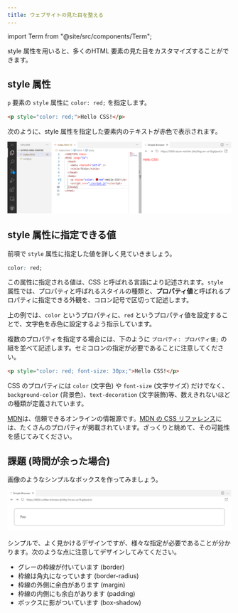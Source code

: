 ```yaml
---
title: ウェブサイトの見た目を整える
---
```


import Term from "@site/src/components/Term";

<p><Term strong type="styleAttribute">style 属性</Term>を用いると、多くの<Term type="element">HTML 要素</Term>の見た目をカスタマイズすることができます。</p>

## <Term type="styleAttribute">style 属性</Term>

`p` <Term type="element">要素</Term>の <Term type="styleAttribute"><code>style</code> 属性</Term>に `color: red;` を指定します。

```html title="index.html"
<p style="color: red;">Hello CSS!</p>
```

次のように、<Term type="styleAttribute">style 属性</Term>を指定した<Term type="element">要素</Term>内のテキストが赤色で表示されます。

![CSSを書き始める](./write-css.png)

## <Term type="styleAttribute">style 属性</Term>に指定できる値

前項で <Term type="styleAttribute">`style` 属性</Term>に指定した値を詳しく見ていきましょう。

```css
color: red;
```

この<Term type="attribute">属性</Term>に指定される値は、<Term strong type="css">CSS</Term> と呼ばれる言語により記述されます。<Term type="styleAttribute">`style` 属性</Term>では、<Term strong type="cssProperty">プロパティ</Term>と呼ばれるスタイルの種類と、**プロパティ値**と呼ばれるプロパティに指定できる外観を、コロン記号で区切って記述します。

上の例では、`color` という<Term type="cssProperty">プロパティ</Term>に、`red` というプロパティ値を設定することで、文字色を赤色に設定するよう指示しています。

複数の<Term type="cssProperty">プロパティ</Term>を指定する場合には、下のように `プロパティ: プロパティ値;` の組を並べて記述します。セミコロンの指定が必要であることに注意してください。

```html title="index.html"
<p style="color: red; font-size: 30px;">Hello CSS!</p>
```

CSS の<Term type="cssProperty">プロパティ</Term>には `color` (文字色) や `font-size` (文字サイズ) だけでなく、`background-color` (背景色)、`text-decoration` (文字装飾)等、数えきれないほどの種類が定義されています。

[MDN](https://developer.mozilla.org/ja/)は、信頼できるオンラインの情報源です。[MDN の CSS リファレンス](https://developer.mozilla.org/ja/docs/Web/CSS/Reference)には、たくさんの<Term type="cssProperty">プロパティ</Term>が掲載されています。ざっくりと眺めて、その可能性を感じてみてください。

## 課題 (時間が余った場合)

画像のようなシンプルなボックスを作ってみましょう。

![シンプルなボックス](./rounded-box-with-shadow.png)

シンプルで、よく見かけるデザインですが、様々な指定が必要であることが分かります。次のような点に注意してデザインしてみてください。

- グレーの枠線が付いています (border)
- 枠線は角丸になっています (border-radius)
- 枠線の外側に余白があります (margin)
- 枠線の内側にも余白があります (padding)
- ボックスに影がついています (box-shadow)
